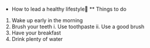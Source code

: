 * How to lead a healthy lifestyle🍎
** Things to do
1. Wake up early in the morning
2. Brush your teeth
    i. Use toothpaste
    ii. Use a good brush
3. Have your breakfast
4. Drink plenty of water

